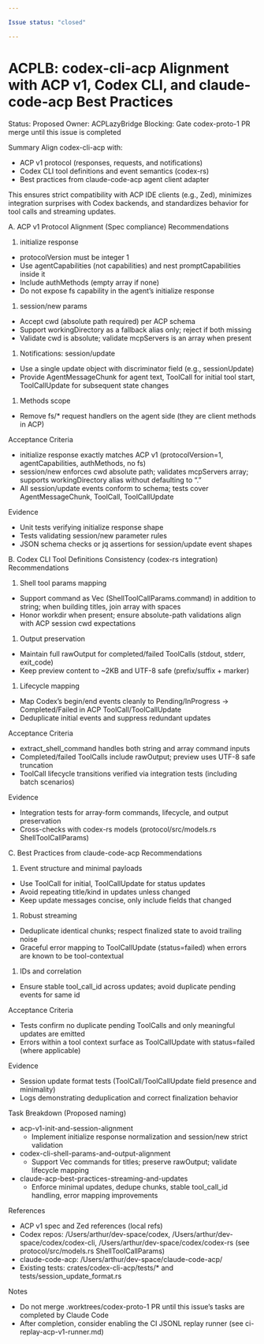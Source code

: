 ```yaml
---

Issue status: "closed"

---
```


# ACPLB: codex-cli-acp Alignment with ACP v1, Codex CLI, and claude-code-acp Best Practices

Status: Proposed
Owner: ACPLazyBridge
Blocking: Gate codex-proto-1 PR merge until this issue is completed

Summary
Align codex-cli-acp with:

- ACP v1 protocol (responses, requests, and notifications)
- Codex CLI tool definitions and event semantics (codex-rs)
- Best practices from claude-code-acp agent client adapter

This ensures strict compatibility with ACP IDE clients (e.g., Zed), minimizes integration surprises with Codex backends, and standardizes behavior for tool calls and streaming updates.

A. ACP v1 Protocol Alignment (Spec compliance)
Recommendations

1) initialize response

- protocolVersion must be integer 1
- Use agentCapabilities (not capabilities) and nest promptCapabilities inside it
- Include authMethods (empty array if none)
- Do not expose fs capability in the agent’s initialize response

1) session/new params

- Accept cwd (absolute path required) per ACP schema
- Support workingDirectory as a fallback alias only; reject if both missing
- Validate cwd is absolute; validate mcpServers is an array when present

1) Notifications: session/update

- Use a single update object with discriminator field (e.g., sessionUpdate)
- Provide AgentMessageChunk for agent text, ToolCall for initial tool start, ToolCallUpdate for subsequent state changes

1) Methods scope

- Remove fs/* request handlers on the agent side (they are client methods in ACP)

Acceptance Criteria

- initialize response exactly matches ACP v1 (protocolVersion=1, agentCapabilities, authMethods, no fs)
- session/new enforces cwd absolute path; validates mcpServers array; supports workingDirectory alias without defaulting to “.”
- All session/update events conform to schema; tests cover AgentMessageChunk, ToolCall, ToolCallUpdate

Evidence

- Unit tests verifying initialize response shape
- Tests validating session/new parameter rules
- JSON schema checks or jq assertions for session/update event shapes

B. Codex CLI Tool Definitions Consistency (codex-rs integration)
Recommendations

1) Shell tool params mapping

- Support command as Vec<String> (ShellToolCallParams.command) in addition to string; when building titles, join array with spaces
- Honor workdir when present; ensure absolute-path validations align with ACP session cwd expectations

1) Output preservation

- Maintain full rawOutput for completed/failed ToolCalls (stdout, stderr, exit_code)
- Keep preview content to ~2KB and UTF-8 safe (prefix/suffix + marker)

1) Lifecycle mapping

- Map Codex’s begin/end events cleanly to Pending/InProgress → Completed/Failed in ACP ToolCall/ToolCallUpdate
- Deduplicate initial events and suppress redundant updates

Acceptance Criteria

- extract_shell_command handles both string and array command inputs
- Completed/failed ToolCalls include rawOutput; preview uses UTF-8 safe truncation
- ToolCall lifecycle transitions verified via integration tests (including batch scenarios)

Evidence

- Integration tests for array-form commands, lifecycle, and output preservation
- Cross-checks with codex-rs models (protocol/src/models.rs ShellToolCallParams)

C. Best Practices from claude-code-acp
Recommendations

1) Event structure and minimal payloads

- Use ToolCall for initial, ToolCallUpdate for status updates
- Avoid repeating title/kind in updates unless changed
- Keep update messages concise, only include fields that changed

1) Robust streaming

- Deduplicate identical chunks; respect finalized state to avoid trailing noise
- Graceful error mapping to ToolCallUpdate (status=failed) when errors are known to be tool-contextual

1) IDs and correlation

- Ensure stable tool_call_id across updates; avoid duplicate pending events for same id

Acceptance Criteria

- Tests confirm no duplicate pending ToolCalls and only meaningful updates are emitted
- Errors within a tool context surface as ToolCallUpdate with status=failed (where applicable)

Evidence

- Session update format tests (ToolCall/ToolCallUpdate field presence and minimality)
- Logs demonstrating deduplication and correct finalization behavior

Task Breakdown (Proposed naming)

- acp-v1-init-and-session-alignment
    - Implement initialize response normalization and session/new strict validation
- codex-cli-shell-params-and-output-alignment
    - Support Vec<String> commands for titles; preserve rawOutput; validate lifecycle mapping
- claude-acp-best-practices-streaming-and-updates
    - Enforce minimal updates, dedupe chunks, stable tool_call_id handling, error mapping improvements

References

- ACP v1 spec and Zed references (local refs)
- Codex repos: /Users/arthur/dev-space/codex, /Users/arthur/dev-space/codex/codex-cli, /Users/arthur/dev-space/codex/codex-rs (see protocol/src/models.rs ShellToolCallParams)
- claude-code-acp: /Users/arthur/dev-space/claude-code-acp/
- Existing tests: crates/codex-cli-acp/tests/* and tests/session_update_format.rs

Notes

- Do not merge .worktrees/codex-proto-1 PR until this issue’s tasks are completed by Claude Code
- After completion, consider enabling the CI JSONL replay runner (see ci-replay-acp-v1-runner.md)
